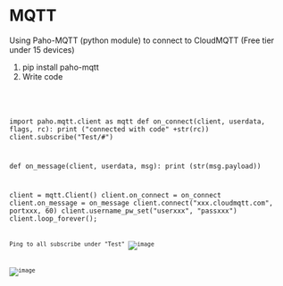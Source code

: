# MQTT

Using Paho-MQTT (python module) to connect to CloudMQTT (Free tier under 15 devices)

1) pip install paho-mqtt
2) Write code

# <Code>
import paho.mqtt.client as mqtt
def on_connect(client, userdata, flags, rc):
   print ("connected with code" +str(rc))
   client.subscribe("Test/#")

def on_message(client, userdata, msg):
 print (str(msg.payload))
 
 client = mqtt.Client()
 client.on_connect = on_connect
 client.on_message = on_message
 client.connect("xxx.cloudmqtt.com", portxxx, 60)
 client.username_pw_set("userxxx", "passxxx")
 client.loop_forever();
<Code>


Ping to all subscribe under "Test"
![image](https://user-images.githubusercontent.com/16419246/50311785-0518c800-046c-11e9-9394-70ba978c18a8.png)

![image](https://user-images.githubusercontent.com/16419246/50312045-b4ee3580-046c-11e9-8f7b-96d49d6d01f3.png)
